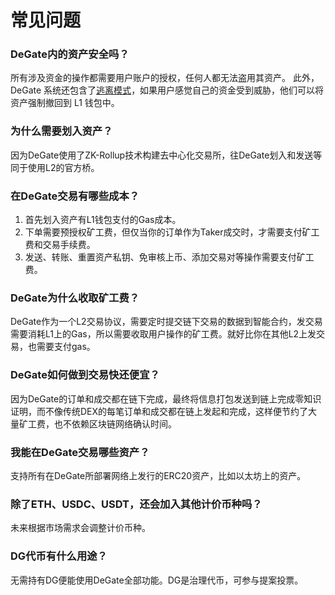 # 常见问题

### DeGate内的资产安全吗？

所有涉及资金的操作都需要用户账户的授权，任何人都无法盗用其资产。 此外，DeGate 系统还包含了[逃离模式](exodus-mode.md)，如果用户感觉自己的资金受到威胁，他们可以将资产强制撤回到 L1 钱包中。

### 为什么需要划入资产？

因为DeGate使用了ZK-Rollup技术构建去中心化交易所，往DeGate划入和发送等同于使用L2的官方桥。

### 在DeGate交易有哪些成本？

1. 首先划入资产有L1钱包支付的Gas成本。
2. 下单需要预授权矿工费，但仅当你的订单作为Taker成交时，才需要支付矿工费和交易手续费。
3. 发送、转账、重置资产私钥、免审核上币、添加交易对等操作需要支付矿工费。

### DeGate为什么收取矿工费？

DeGate作为一个L2交易协议，需要定时提交链下交易的数据到智能合约，发交易需要消耗L1上的Gas，所以需要收取用户操作的矿工费。就好比你在其他L2上发交易，也需要支付gas。

### DeGate如何做到交易快还便宜？

因为DeGate的订单和成交都在链下完成，最终将信息打包发送到链上完成零知识证明，而不像传统DEX的每笔订单和成交都在链上发起和完成，这样便节约了大量矿工费，也不依赖区块链网络确认时间。

### 我能在DeGate交易哪些资产？

支持所有在DeGate所部署网络上发行的ERC20资产，比如以太坊上的资产。

### 除了ETH、USDC、USDT，还会加入其他计价币种吗？

未来根据市场需求会调整计价币种。

### DG代币有什么用途？

无需持有DG便能使用DeGate全部功能。DG是治理代币，可参与提案投票。
